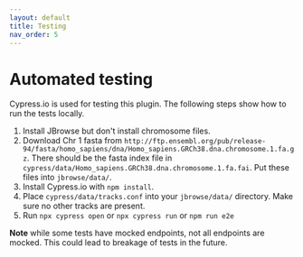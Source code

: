```yaml
---
layout: default
title: Testing
nav_order: 5
---
```

# Automated testing
Cypress.io is used for testing this plugin. The following steps show how to run the tests locally.
1. Install JBrowse but don't install chromosome files.
2. Download Chr 1 fasta from `http://ftp.ensembl.org/pub/release-94/fasta/homo_sapiens/dna/Homo_sapiens.GRCh38.dna.chromosome.1.fa.gz`. There should be the fasta index file in `cypress/data/Homo_sapiens.GRCh38.dna.chromosome.1.fa.fai`. Put these files into `jbrowse/data/`.
3. Install Cypress.io with `npm install`.
4. Place `cypress/data/tracks.conf` into your `jbrowse/data/` directory. Make sure no other tracks are present.
5. Run `npx cypress open` or `npx cypress run` or `npm run e2e`

**Note** while some tests have mocked endpoints, not all endpoints are mocked. This could lead to breakage of tests in the future.